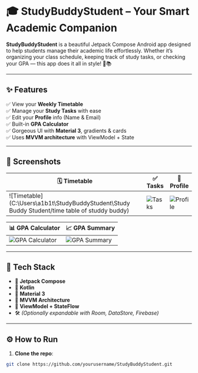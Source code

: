 # 🎓 StudyBuddyStudent – Your Smart Academic Companion

**StudyBuddyStudent** is a beautiful Jetpack Compose Android app designed to help students manage their academic life effortlessly. Whether it’s organizing your class schedule, keeping track of study tasks, or checking your GPA — this app does it all in style! 💼📚

---

## ✨ Features

✅ View your **Weekly Timetable**  
✅ Manage your **Study Tasks** with ease  
✅ Edit your **Profile** info (Name & Email)  
✅ Built-in **GPA Calculator**  
✅ Gorgeous UI with **Material 3**, gradients & cards  
✅ Uses **MVVM architecture** with ViewModel + State

---

## 📸 Screenshots

| 🗓️ Timetable | ✅ Tasks | 👤 Profile |
|--------------|----------|------------|
| ![Timetable](C:\Users\a1b1t\StudyBuddyStudent\Study Buddy Student/time table of studdy buddy) | ![Tasks](screenshots/tasks.png) | ![Profile](screenshots/profile.png) |

| 📊 GPA Calculator | 📈 GPA Summary |
|-------------------|----------------|
| ![GPA Calculator](screenshots/gpa_calculator.png) | ![GPA Summary](screenshots/gpa_summary.png) |


---

## 🧠 Tech Stack

- 🧩 **Jetpack Compose**
- 🧪 **Kotlin**
- 🎨 **Material 3**
- 🧠 **MVVM Architecture**
- 🔄 **ViewModel + StateFlow**
- 🛠️ *(Optionally expandable with Room, DataStore, Firebase)*

---

## ⚙️ How to Run

1. **Clone the repo**:
```bash
git clone https://github.com/yourusername/StudyBuddyStudent.git
